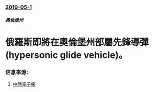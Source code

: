 ### [2019-05-1](/news/2019/05/1/index.md)

##### 奧倫堡州
# 俄羅斯即將在奧倫堡州部屬先鋒導彈 (hypersonic glide vehicle)。 




### 信息来源:

1. [中時電子報](https://www.chinatimes.com/realtimenews/20190523004057-260417)
